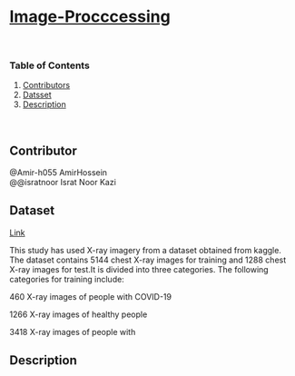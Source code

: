 # [Image-Procccessing](https://github.com/Amir-h055/Image-Procccessing)
</br>

### Table of Contents
1. [Contributors](#Contributor)
2. [Datsset](#Dataset)
3. [Description](#Description)

</br>

## Contributor
@Amir-h055 AmirHossein </br>
@@isratnoor Israt Noor Kazi </br>

## Dataset
[Link](https://www.kaggle.com/datasets/prashant268/chest-xray-covid19-pneumonia)

This study has used X-ray imagery from a dataset obtained from kaggle. The dataset contains 5144 chest X-ray images for training and 1288 chest X-ray images for test.It is divided into three categories. The following categories for training include:

460 X-ray images of people with COVID-19

1266 X-ray images of healthy people

3418 X-ray images of people with

## Description

